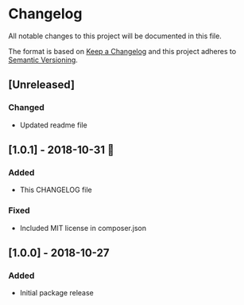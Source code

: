 # Changelog

All notable changes to this project will be documented in this file.

The format is based on [Keep a Changelog](http://keepachangelog.com/en/1.0.0/)
and this project adheres to [Semantic Versioning](http://semver.org/spec/v2.0.0.html).

## [Unreleased]
### Changed
- Updated readme file

## [1.0.1] - 2018-10-31 👻

### Added

- This CHANGELOG file

### Fixed

- Included MIT license in composer.json

## [1.0.0] - 2018-10-27

### Added

- Initial package release
